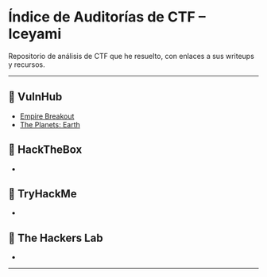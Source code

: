 # Índice de Auditorías de CTF – Iceyami

Repositorio de análisis de CTF que he resuelto, con enlaces a sus writeups y recursos.

---

## 📂 VulnHub
- [Empire Breakout](https://github.com/iceYami/CTF_Analisis/blob/main/Empire_Breakout.md)
- [The Planets: Earth](https://github.com/iceYami/CTF_Analisis/blob/main/Planets_Earth.md)

## 📂 HackTheBox
-

## 📂 TryHackMe
-

## 📂 The Hackers Lab
-

---
